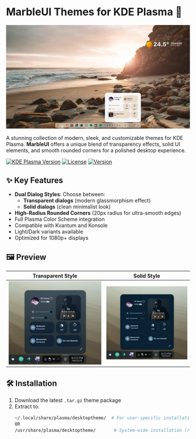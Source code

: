 # MarbleUI Themes for KDE Plasma 🎨

![MarbleUI Demo](https://github.com/zayronxio/Marble.ui/raw/refs/heads/main/preview/preview.webp) <!-- Replace with actual screenshot -->

A stunning collection of modern, sleek, and customizable themes for KDE Plasma. **MarbleUI** offers a unique blend of transparency effects, solid UI elements, and smooth rounded corners for a polished desktop experience.

[![KDE Plasma Version](https://img.shields.io/badge/KDE_Plasma-5.27+-blue?style=flat&logo=kde)](https://kde.org)
[![License](https://img.shields.io/badge/License-GPLv3-green?style=flat)](LICENSE)
[![Version](https://img.shields.io/badge/Version-1.0.0-orange?style=flat)](https://github.com/yourusername/marbleui-themes)

## ✨ Key Features

- **Dual Dialog Styles**: Choose between:
  - **Transparent dialogs** (modern glassmorphism effect)
  - **Solid dialogs** (clean minimalist look)
- **High-Radius Rounded Corners** (20px radius for ultra-smooth edges)
- Full Plasma Color Scheme integration
- Compatible with Kvantum and Konsole
- Light/Dark variants available
- Optimized for 1080p+ displays

## 🖼️ Preview

| Transparent Style | Solid Style |
|-------------------|-------------|
| ![Transparent](https://github.com/zayronxio/Marble.ui/raw/refs/heads/main/preview/glassy.webp) | ![Solid](https://github.com/zayronxio/Marble.ui/raw/refs/heads/main/preview/solid.webp) |

## 🛠️ Installation

1. Download the latest `.tar.gz` theme package
2. Extract to:
   ```bash
   ~/.local/share/plasma/desktoptheme/  # For user-specific installation
   OR
   /usr/share/plasma/desktoptheme/       # System-wide installation (requires sudo)
